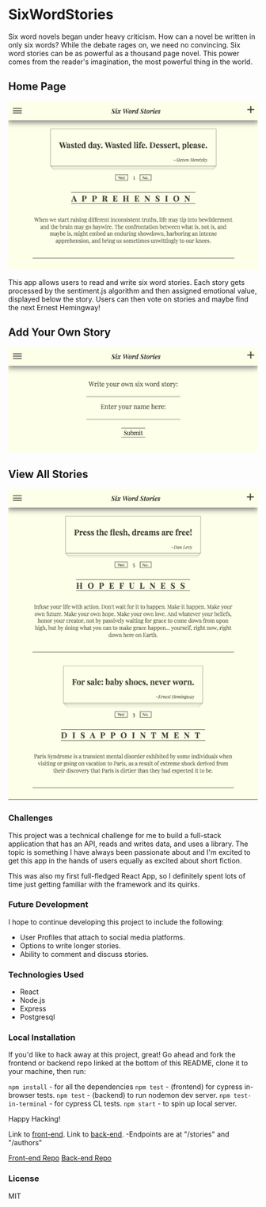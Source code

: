 # SixWordStories

Six word novels began under heavy criticism. How can a novel be written in only six words? While the debate rages on, we need no convincing. Six word stories can be as powerful as a thousand page novel. This power comes from the reader's imagination, the most powerful thing in the world.


## Home Page
![Home Page](/imgs/home.png)

This app allows users to read and write six word stories. Each story gets processed by the sentiment.js algorithm and then assigned emotional value, displayed below the story. Users can then vote on stories and maybe find the next Ernest Hemingway!

## Add Your Own Story
![Add New Story Page](/imgs/writer.png)

## View All Stories
![View All Stories](/imgs/allstories.png)

### Challenges

This project was a technical challenge for me to build a full-stack application that has an API, reads and writes data, and uses a library. The topic is something I have always been passionate about and I'm excited to get this app in the hands of users equally as excited about short fiction.

This was also my first full-fledged React App, so I definitely spent lots of time just getting familiar with the framework and its quirks.

### Future Development

I hope to continue developing this project to include the following:
* User Profiles that attach to social media platforms.
* Options to write longer stories.
* Ability to comment and discuss stories.

### Technologies Used
* React
* Node.js
* Express
* Postgresql

### Local Installation

If you'd like to hack away at this project, great! Go ahead and fork the frontend or backend repo linked at the bottom of this README, clone it to your machine, then run:

`npm install` - for all the dependencies
`npm test` - (frontend) for cypress in-browser tests.
`npm test` - (backend) to run nodemon dev server.
`npm test-in-terminal` - for cypress CL tests.
`npm start` - to spin up local server.

Happy Hacking!



Link to [front-end](https://sixwordstories.herokuapp.com/).
Link to [back-end](https://sixwordstories-server.herokuapp.com/).
-Endpoints are at "/stories" and "/authors"

[Front-end Repo](https://github.com/TheMoonMoth/sws-frontend)
[Back-end Repo](https://github.com/TheMoonMoth/sws-backend)

### License

MIT
